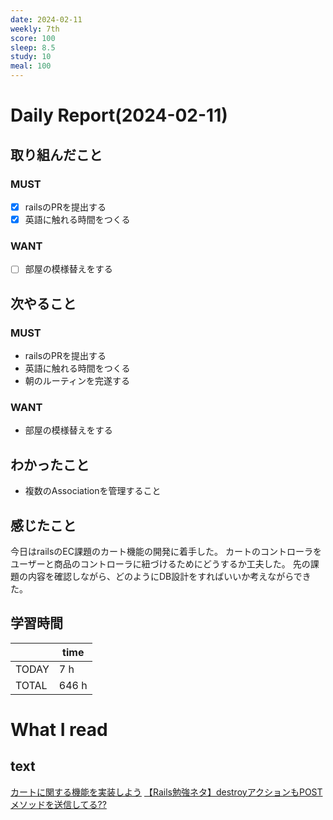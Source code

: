 ```yaml
---
date: 2024-02-11
weekly: 7th
score: 100
sleep: 8.5
study: 10
meal: 100
---
```

# Daily Report(2024-02-11)
## 取り組んだこと
### MUST
- [x] railsのPRを提出する
- [x] 英語に触れる時間をつくる
### WANT
- [ ] 部屋の模様替えをする
## 次やること
### MUST
- railsのPRを提出する
- 英語に触れる時間をつくる
- 朝のルーティンを完遂する
### WANT
- 部屋の模様替えをする
## わかったこと
- 複数のAssociationを管理すること
## 感じたこと
今日はrailsのEC課題のカート機能の開発に着手した。
カートのコントローラをユーザーと商品のコントローラに紐づけるためにどうするか工夫した。
先の課題の内容を確認しながら、どのようにDB設計をすればいいか考えながらできた。
## 学習時間
|       | time  | 
| ----- | ----- |
| TODAY | 7 h   |
| TOTAL | 646 h |
# What I read
## text 
[カートに関する機能を実装しよう](https://zenn.dev/farstep/books/7f169cdc597ada/viewer/35442b)
[【Rails勉強ネタ】destroyアクションもPOSTメソッドを送信してる??](https://qiita.com/xusaku_/items/b4b81e54e9dc566056e3)